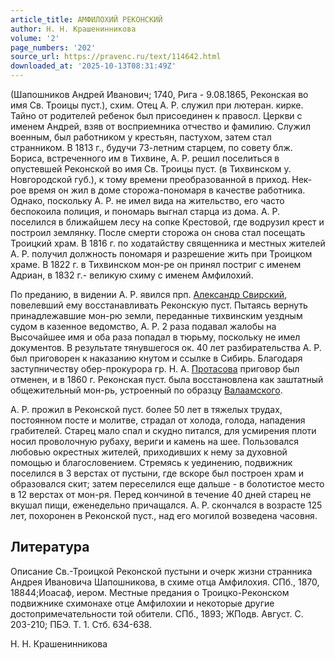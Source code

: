 ```yaml
---
article_title: АМФИЛОХИЙ РЕКОНСКИЙ
author: Н. Н. Крашенинникова
volume: '2'
page_numbers: '202'
source_url: https://pravenc.ru/text/114642.html
downloaded_at: '2025-10-13T08:31:49Z'
---
```


(Шапошников Андрей Иванович; 1740, Рига - 9.08.1865, Реконская во имя Св. Троицы пуст.), схим. Отец А. Р. служил при лютеран. кирке. Тайно от родителей ребенок был присоединен к правосл. Церкви с именем Андрей, взяв от восприемника отчество и фамилию. Служил военным, был работником у крестьян, пастухом, затем стал странником. В 1813 г., будучи 73-летним старцем, по совету блж. Бориса, встреченного им в Тихвине, А. Р. решил поселиться в опустевшей Реконской во имя Св. Троицы пуст. (в Тихвинском у. Новгородской губ.), к тому времени преобразованной в приход. Нек-рое время он жил в доме сторожа-пономаря в качестве работника. Однако, поскольку А. Р. не имел вида на жительство, его часто беспокоила полиция, и пономарь выгнал старца из дома. А. Р. поселился в ближайшем лесу на сопке Крестовой, где водрузил крест и построил землянку. После смерти сторожа он снова стал посещать Троицкий храм. В 1816 г. по ходатайству священника и местных жителей А. Р. получил должность пономаря и разрешение жить при Троицком храме. В 1822 г. в Тихвинском мон-ре он принял постриг с именем Адриан, в 1832 г.- великую схиму с именем Амфилохий.

По преданию, в видении А. Р. явился прп. [Александр Свирский](<https://pravenc.ru/text/Александр Свирский.html>), повелевший ему восстанавливать Реконскую пуст. Пытаясь вернуть принадлежавшие мон-рю земли, переданные тихвинским уездным судом в казенное ведомство, А. Р. 2 раза подавал жалобы на Высочайшее имя и оба раза попадал в тюрьму, поскольку не имел документов. В результате тянувшегося ок. 40 лет разбирательства А. Р. был приговорен к наказанию кнутом и ссылке в Сибирь. Благодаря заступничеству обер-прокурора гр. Н. А. [Протасова](https://pravenc.ru/text/Протасов.html) приговор был отменен, и в 1860 г. Реконская пуст. была восстановлена как заштатный общежительный мон-рь, устроенный по образцу [Валаамского](https://pravenc.ru/text/Валаамского.html).

А. Р. прожил в Реконской пуст. более 50 лет в тяжелых трудах, постоянном посте и молитве, страдал от холода, голода, нападения грабителей. Старец мало спал и скудно питался, для усмирения плоти носил проволочную рубаху, вериги и камень на шее. Пользовался любовью окрестных жителей, приходивших к нему за духовной помощью и благословением. Стремясь к уединению, подвижник поселился в 3 верстах от пустыни, где вскоре был построен храм и образовался скит; затем переселился еще дальше - в болотистое место в 12 верстах от мон-ря. Перед кончиной в течение 40 дней старец не вкушал пищи, еженедельно причащался. А. Р. скончался в возрасте 125 лет, похоронен в Реконской пуст., над его могилой возведена часовня.

## Литература

Описание Св.-Троицкой Реконской пустыни и очерк жизни странника Андрея Ивановича Шапошникова, в схиме отца Амфилохия. СПб., 1870, 18844;Иоасаф, иером. Местные предания о Троицко-Реконском подвижнике схимонахе отце Амфилохии и некоторые другие достопримечательности той обители. СПб., 1893; ЖПодв. Август. С. 203-210; ПБЭ. Т. 1. Стб. 634-638.

Н. Н. Крашенинникова
